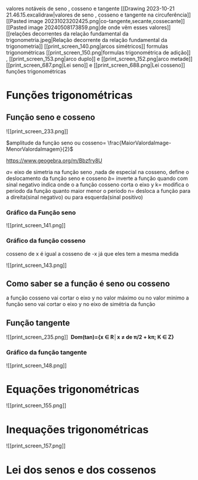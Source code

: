 
valores notáveis de seno , cosseno e tangente
[[Drawing 2023-10-21 21.46.15.excalidraw|valores de seno , cosseno e tangente na circuferência]]
[[Pasted image 20231023202425.png|co-tangente,secante,cossecante]]
[[Pasted image 20240508173859.png|de onde vêm esses valores]]
[[relações decorrentes da relação fundamental da trigonometria.jpeg|Relação decorrente da relação fundamental da trigonometria]]
[[print_screen_140.png|arcos simétricos]]
formulas trigonométricas
	 [[print_screen_150.png|formulas trigonométrica de adição]] , [[print_screen_153.png|arco duplo]] e [[print_screen_152.png|arco metade]]
[[print_screen_687.png|Lei seno]] e  [[print_screen_688.png|Lei cosseno]]
funções trigonométricas

# Funções trigonométricas

## Função seno e cosseno

![[print_screen_233.png]]

$amplitude da função seno ou cosseno= \frac{MaiorValordaImage-MenorValordaImagem}{2}$

https://www.geogebra.org/m/Bbzfry8U

$a=$ eixo de simetria na função seno ,nada de especial na cosseno, define o deslocamento da função seno e cosseno 
$b=$ inverte a função quando com sinal negativo indica onde o a função cosseno corta o eixo y
k= modifica o periodo da função quanto maior menor o periodo
n= desloca  a função para a direita(sinal negativo) ou para esquerda(sinal positivo)

### Gráfico da Função seno


![[print_screen_141.png]]

### Gráfico da função cosseno

cosseno de x é igual a cosseno de -x já que eles tem a mesma medida


![[print_screen_143.png]]







## Como saber se a função é seno ou cosseno
a função cosseno vai cortar o eixo y no valor máximo ou  no valor minimo
a função seno vai cortar o eixo y no eixo de simétria da função
## Função tangente 

![[print_screen_235.png]]
 **Dom(tan)={x ∈ R│x ≠ de π/2 + kπ; K ∈ Z}**



### Gráfico da função tangente

![[print_screen_148.png]]



# Equações trigonométricas

![[print_screen_155.png]]


# Inequações trigonométricas

![[print_screen_157.png]]
# Lei dos senos e dos cossenos

